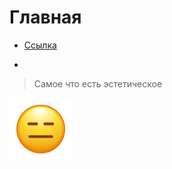 # Главная
+ [Ссылка](https://elchupacabr.github.io/zerotrust)
* <a href="https://elchupacabr.github.io/zerotrust/app/musical-christmas-lights" style="text-decoration: none; color: white;">Самый удачный проект</a>
> Самое что есть эстетическое
<img src="https://raw.githubusercontent.com/elchupacabr/zerotrust/refs/heads/main/img/face.webp" width="100px" height="100px">

